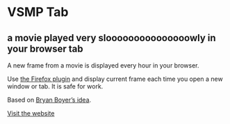 # VSMP Tab

## a movie played very slooooooooooooooowly in your browser tab

A new frame from a movie is displayed every hour in your browser.

Use [the Firefox plugin](https://addons.mozilla.org/fr/firefox/addon/vsmp-tab/) and display current frame each time you open a new window or tab. It is safe for work.

Based on [Bryan Boyer’s idea](https://medium.com/s/story/very-slow-movie-player-499f76c48b62).

[Visit the website](https://vsmp-tab.netlify.app)

